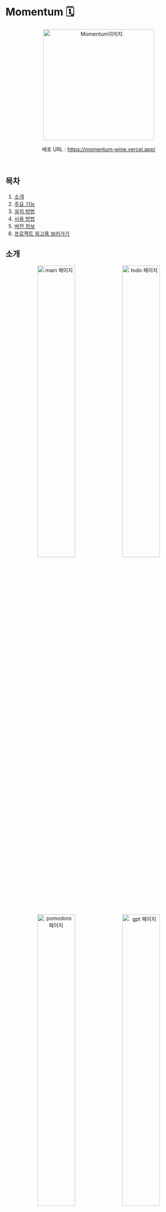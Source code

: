 # Momentum 🗓️

<p align="center"><img src="https://github.com/Parkseolmin/Todo-List-App-with-React/assets/76764414/e7235ae7-9ef7-444a-9ae1-12cf92e02576e" alt="Momentum이미지" width="300"/></p>
<p align="center">배포 URL : <a href="https://momentum-wine.vercel.app" target="_blank">https://momentum-wine.vercel.app/</a></p>
<br>

## 목차
1. [소개](#소개)
2. [주요 기능](#주요-기능)
3. [설치 방법](#설치-방법)
4. [사용 방법](#사용-방법)
5. [버전 정보](#버전-정보)
6. [프로젝트 회고록 보러가기](#프로젝트-회고록-보러가기)

## 소개
<div align="center">
    <img src="https://github.com/user-attachments/assets/fc097875-07fe-4374-866b-a9e6f05c7a06" alt="main 페이지" width="45%">
    <img src="https://github.com/user-attachments/assets/49b53479-8ba9-4ee8-b9b1-0e470cca3555" alt="todo 페이지" width="45%">
</div>
<div align="center">
    <img src="https://github.com/user-attachments/assets/e71af24f-3264-4f06-8117-3436215fe84f" alt="pomodoro 페이지" width="45%">
    <img src="https://github.com/user-attachments/assets/6e868d57-071d-41e0-bdf3-50efcdef77cd" alt="gpt 페이지" width="45%">
</div>
<br>
Momentum은 Momentum Chrome 확장 프로그램의 기능을 React를 사용하여 재구현한 프로젝트입니다.<br>
이 프로젝트의 목적은 사용자가 브라우저를 열 때마다 아름다운 배경 이미지, 영감을 주는 인용문, 할 일 목록, 현재 날씨 정보 등을 표시하며,
ai가 할 일 목록에 대한 평가 및 응원 메시지를 제공하여 사용자의 일상을 더욱 활기차게 만들어주며 생산성에 도움을 주는 것입니다.
<br>

## 주요 기능
1. 일정 시간을 기준으로 바뀌는 배경 이미지
2. 현재 시간 표시
3. 현재 위치 정보를 바탕으로 날씨 정보 제공
4. 명언 제공
5. TODO LIST
6. GPT

## 설치 방법
1. GitHub 저장소를 클론합니다.
```bash
git clone https://github.com/Parkseolmin/React_Momentum.git
cd React_Momentum
```

2. `npm install` 명령어를 사용하여 의존성을 설치합니다.
```bash
npm install
```

3. 프로젝트 루트 디렉토리에 `.env` 파일을 생성하고, API 키를 설정합니다.
```
REACT_APP_UNSPLASH_API=your_unsplash_api_key
REACT_APP_WEATHER_API=your_openweathermap_api_key
REACT_APP_GPT_KEY=your_openweathermap_api_key
```
<br>
<br>


## 사용 방법

1. 프로젝트를 로컬 환경에서 실행합니다.
    ```bash
    npm start
    ```
2. Momentum 화면이 로드되면, 사용자는 감성적인 배경 이미지를 볼 수 있습니다. 배경 이미지는 5시간을 기준으로 변경됩니다.
   
3. 인용문은 클릭시 변경됩니다.
   
4. 사용자는 현재 위치의 날씨 정보를 확인할 수 있으며, 클릭시 정보가 갱신됩니다.
   
5. Pomodoro 타이머는 settings버튼을 통해 작업시간과 휴식시간을 정할 수 있습니다.
   
6. 사용자는 할 일 목록을 추가하고 관리할 수 있습니다.
    
7. GPT API를 이용해 할 일 목록에 작성한 내용을 기반으로 평가 및 조언을 작성해줍니다.
 - 첫 번째 버튼 - 할 일 목록에 작성한 내용을 기반
 - 두 번째 버튼 - TextArea에 작성한 내용을 기반
<br>
<br>


## 버전 정보

현재 버전: v1.0.0 (베타)

향후 업데이트 계획:
- v1.1.0: 성능 최적화
  - Google Chrome의 Lighthouse를 통해 최적화 진행
  - 반응성, 접근성, SEO 최적화
  - 코드 품질 향상
  - 사용자 경험 개선
- v1.2.0: TypeScript로의 전환
  - 정적 타입 검사를 통한 코드 안정성 향상
  - 개발자 경험 개선 및 버그 감소
  - 더 나은 유지보수성과 확장성 확보
<br>
<br>

## 프로젝트 회고록 보러가기
<div display="flex" flexdirection="column">
<p>[ver1.0.0 Blog 글 보러가기]</p>
<a href="https://snowman-seolmini.tistory.com/70" target="_blank">
<img loading='eager' width="300" alt="profile" src="https://github.com/user-attachments/assets/40d8b6b5-2a4d-419e-b484-16f369f0e6f9"/>
<p>[ver1.1.1 Blog 글 보러가기]</p>
<a href="https://snowman-seolmini.tistory.com/101" target="_blank">
<img loading='eager' width="300" alt="profile" src="https://github.com/user-attachments/assets/40d8b6b5-2a4d-419e-b484-16f369f0e6f9"/>
</a>
</div>

